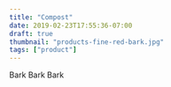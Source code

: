 ```yaml
---
title: "Compost"
date: 2019-02-23T17:55:36-07:00
draft: true
thumbnail: "products-fine-red-bark.jpg"
tags: ["product"]
---
```

Bark Bark Bark
